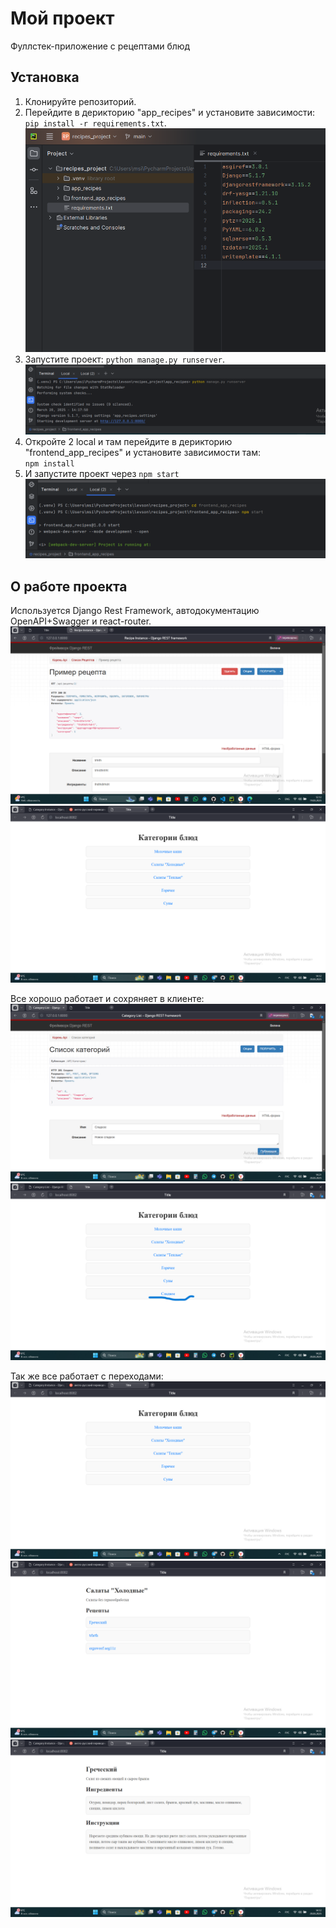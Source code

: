# Мой проект

Фуллстек-приложение с рецептами блюд


## Установка

1. Клонируйте репозиторий.
2. Перейдите в дерикторию "app_recipes" и установите зависимости:
    `pip install -r requirements.txt`.
     ![2025-03-20_14-19-13.png](./assets/2025-03-20_14-19-13.png)
3. Запустите проект: `python manage.py runserver`.
    ![2025-03-20_14-17-56.png](./assets/2025-03-20_14-17-56.png)
4. Откройте 2 local и там перейдите в дерикторию "frontend_app_recipes" и установите зависимости там:  
    `npm install`
5. И запустите проект через `npm start`
    ![2025-03-20_14-18-46.png](./assets/2025-03-20_14-18-46.png)


## О работе проекта

Используется Django Rest Framework, автодокументацию OpenAPI+Swagger и react-router.
![2025-03-19_12-12-04.png](./assets/2025-03-19_12-12-04.png)
![2025-03-20_14-12-08.png](./assets/2025-03-20_14-12-08.png)


Все хорошо работает и сохряняет в клиенте:
![2025-03-20_14-21-20.png](./assets/2025-03-20_14-21-20.png)
![2025-03-20_14-20-59.png](./assets/2025-03-20_14-20-59.png)


Так же все работает с переходами:
![2025-03-20_14-12-08.png](./assets/2025-03-20_14-12-08.png)
![2025-03-20_14-12-31.png](./assets/2025-03-20_14-12-31.png)
![2025-03-20_14-12-50.png](./assets/2025-03-20_14-12-50.png)